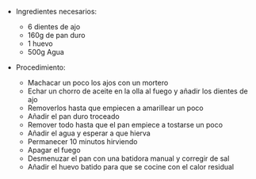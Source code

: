 * Ingredientes necesarios:
    * 6 dientes de ajo 
    * 160g de pan duro
    * 1 huevo 
    * 500g Agua

* Procedimiento:
    * Machacar un poco los ajos con un mortero
    * Echar un chorro de aceite en la olla al fuego y añadir los dientes de ajo
    * Removerlos hasta que empiecen a amarillear un poco
    * Añadir el pan duro troceado
    * Remover todo hasta que el pan empiece a tostarse un poco
    * Añadir el agua y esperar a que hierva
    * Permanecer 10 minutos hirviendo
    * Apagar el fuego
    * Desmenuzar el pan con una batidora manual y corregir de sal
    * Añadir el huevo batido para que se cocine con el calor residual
